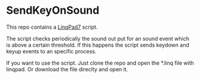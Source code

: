 # SendKeyOnSound

This repo contains a [LinqPad7](https://www.linqpad.net/LINQPad7.aspx) script.

The script checks periodically the sound out put for an sound event which is above a certain threshold.
If this happens the script sends keydown and keyup events to an specific process.

If you want to use the script.
Just clone the repo and open the *.linq file with linqpad.
Or download the file direclty and open it.
